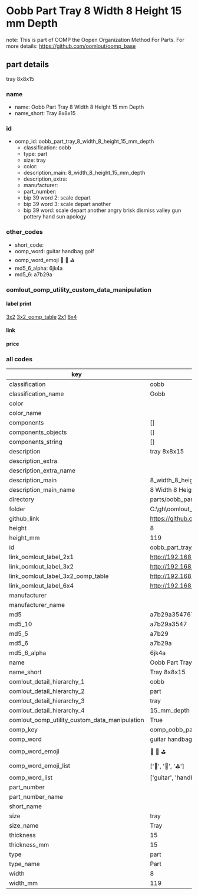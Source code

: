 # Oobb Part Tray 8 Width 8 Height 15 mm Depth  

note: This is part of OOMP the Oopen Organization Method For Parts. For more details: https://github.com/oomlout/oomp_base

##  part details
  



tray 8x8x15



### name
* name: Oobb Part Tray 8 Width 8 Height 15 mm Depth
* name_short: Tray 8x8x15 
### id
* oomp_id: oobb_part_tray_8_width_8_height_15_mm_depth
  * classification: oobb
  * type: part
  * size: tray
  * color: 
  * description_main: 8_width_8_height_15_mm_depth
  * description_extra: 
  * manufacturer: 
  * part_number: 
  * bip 39 word 2: scale depart
  * bip 39 word 3: scale depart another
  * bip 39 word: scale depart another angry brisk dismiss valley gun pottery hand sun apology

### other_codes
* short_code: 
* oomp_word: guitar handbag golf
* oomp_word_emoji :guitar: :handbag: :golf:
* md5_6_alpha: 6jk4a
* md5_6: a7b29a






### oomlout_oomp_utility_custom_data_manipulation
#### label print
[3x2](http://192.168.1.245:1112/?label=oomp%206jk4a)
[3x2_oomp_table](http://192.168.1.108:1112/?label=oomp%206jk4a)
[2x1](http://192.168.1.242:1112/?label=oomp%206jk4a)
[6x4](http://192.168.1.55:1112/?label=oomp%206jk4a)    

#### link

                              

#### price







### all codes 
| key | value |  
| --- | --- |  
| classification | oobb |  
| classification_name | Oobb |  
| color |  |  
| color_name |  |  
| components | [] |  
| components_objects | [] |  
| components_string | [] |  
| description | tray 8x8x15 |  
| description_extra |  |  
| description_extra_name |  |  
| description_main | 8_width_8_height_15_mm_depth |  
| description_main_name | 8 Width 8 Height 15 mm Depth |  
| directory | parts/oobb_part_tray_8_width_8_height_15_mm_depth |  
| folder | C:\gh\oomlout_oobb_version_4_generated_parts\parts\oobb_part_tray_8_width_8_height_15_mm_depth |  
| github_link | https://github.com/oomlout/oomlout_oomp_part_src/tree/main/parts/oobb_part_tray_8_width_8_height_15_mm_depth |  
| height | 8 |  
| height_mm | 119 |  
| id | oobb_part_tray_8_width_8_height_15_mm_depth |  
| link_oomlout_label_2x1 | http://192.168.1.242:1112/?label=oomp%206jk4a |  
| link_oomlout_label_3x2 | http://192.168.1.245:1112/?label=oomp%206jk4a |  
| link_oomlout_label_3x2_oomp_table | http://192.168.1.108:1112/?label=oomp%206jk4a |  
| link_oomlout_label_6x4 | http://192.168.1.55:1112/?label=oomp%206jk4a |  
| manufacturer |  |  
| manufacturer_name |  |  
| md5 | a7b29a354767fe1cfd0e208e130eb600 |  
| md5_10 | a7b29a3547 |  
| md5_5 | a7b29 |  
| md5_6 | a7b29a |  
| md5_6_alpha | 6jk4a |  
| name | Oobb Part Tray 8 Width 8 Height 15 mm Depth |  
| name_short | Tray 8x8x15  |  
| oomlout_detail_hierarchy_1 | oobb |  
| oomlout_detail_hierarchy_2 | part |  
| oomlout_detail_hierarchy_3 | tray |  
| oomlout_detail_hierarchy_4 | 15_mm_depth |  
| oomlout_oomp_utility_custom_data_manipulation | True |  
| oomp_key | oomp_oobb_part_tray_8_width_8_height_15_mm_depth |  
| oomp_word | guitar handbag golf |  
| oomp_word_emoji | :guitar: :handbag: :golf: |  
| oomp_word_emoji_list | [':guitar:', ':handbag:', ':golf:'] |  
| oomp_word_list | ['guitar', 'handbag', 'golf'] |  
| part_number |  |  
| part_number_name |  |  
| short_name |  |  
| size | tray |  
| size_name | Tray |  
| thickness | 15 |  
| thickness_mm | 15 |  
| type | part |  
| type_name | Part |  
| width | 8 |  
| width_mm | 119 |  

